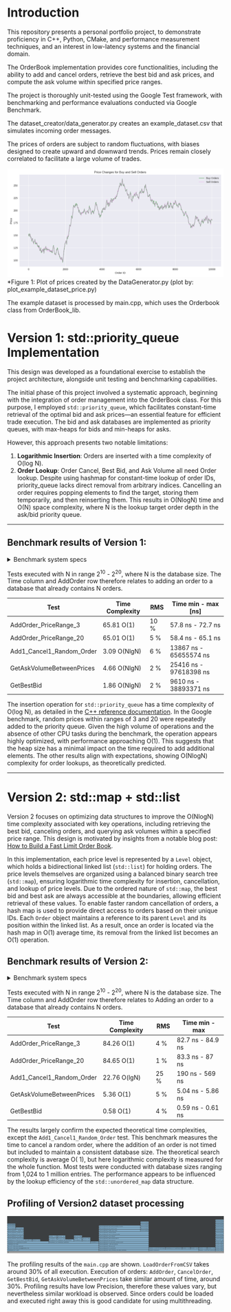 # Introduction

This repository presents a personal portfolio project, to demonstrate proficiency in C++, Python, CMake, and
performance measurement techniques, and an interest in low-latency systems and the financial domain.

The OrderBook implementation provides core functionalities, including the ability to add and cancel orders,
retrieve the best bid and ask prices, and compute the ask volume within specified price ranges.

The project is thoroughly unit-tested using the Google Test framework, with benchmarking and performance evaluations
conducted via Google Benchmark.

The dataset_creator/data_generator.py creates an example_dataset.csv that simulates incoming order messages.

The prices of orders are subject to random fluctuations, with biases designed to create upward and downward trends.
Prices remain closely correlated to facilitate a large volume of trades.

<img src="example_order_dataset/buynsell_price_plot.png" title="Price Changes for Buy and Sell Orders" alt=""/>
*Figure 1: Plot of prices created by the DataGenerator.py (plot by: plot_example_dataset_price.py)

The example dataset is processed by main.cpp, which uses the Orderbook class from OrderBook_lib.

# Version 1: std::priority_queue Implementation

This design was developed as a foundational exercise to establish the project architecture,
alongside unit testing and benchmarking capabilities.

The initial phase of this project involved a systematic approach, beginning with the integration of order management
into the OrderBook class. For this purpose, I employed `std::priority_queue`, which facilitates constant-time retrieval
of the optimal bid and ask prices—an essential feature for efficient trade execution. The bid and ask databases are
implemented as priority queues, with max-heaps for bids and min-heaps for asks.

However, this approach presents two notable limitations:

1. **Logarithmic Insertion**:  Orders are inserted with a time complexity of O(log N).
2. **Order Lookup**: Order Cancel, Best Bid, and Ask Volume all need Order lookup.
   Despite using hashmap for constant-time lookup of order IDs, priority_queue lacks direct removal from arbitrary
   indices.
   Cancelling an order requires popping elements to find the target, storing them temporarily, and then reinserting
   them.
   This results in O(NlogN) time and O(N) space complexity, where N is the lookup target order depth in the ask/bid
   priority queue.

***

## Benchmark results of Version 1:

<details>
<summary> Benchmark system specs </summary>

### Benchmark System Specifications

The benchmarks were conducted on an Ubuntu system equipped with an Intel Core i5-12400F processor, featuring 6 cores
with a clock speed of 4400 MHz. The processor’s cache configuration is as follows:

- **L1 Data Cache**: 48 KiB per core (6 cores total)
- **L2 Unified Cache**: 1280 KiB per core (6 cores total)
- **L3 Unified Cache**: 18,432 KiB / 18 MiB shared across all cores

The code was compiled using GNU GCC (g++) version 11.4.0, with the optimization flag `-O3` and the standard
`-std=gnu++20`, utilizing the C++20 language standard.

</details>

Tests executed with N in range 2<sup>10</sup> - 2<sup>20</sup>, where N is the database size. The Time column and
AddOrder row therefore relates to adding an order to a database that already contains N orders.

| Test                      | Time Complexity | RMS  | Time min - max [ns]    |
|---------------------------|-----------------|------|------------------------|
| AddOrder_PriceRange_3     | 65.81 O(1)      | 10 % | 57.8 ns - 72.7 ns      |
| AddOrder_PriceRange_20    | 65.01 O(1)      | 5 %  | 58.4 ns - 65.1 ns      |
| Add1_Cancel1_Random_Order | 3.09 O(NlgN)    | 6 %  | 13867 ns - 65655574 ns |
| GetAskVolumeBetweenPrices | 4.66 O(NlgN)    | 2 %  | 25416 ns - 97618398 ns |
| GetBestBid                | 1.86 O(NlgN)    | 2 %  | 9610 ns - 38893371 ns  |

The insertion operation for `std::priority_queue` has a time complexity of O(log N), as detailed in the
[C++ reference documentation](https://en.cppreference.com/w/cpp/container/priority_queue).
In the Google benchmark, random prices within ranges of 3 and 20 were repeatedly added to the priority queue.
Given the high volume of operations and the absence of other CPU tasks during the benchmark, the operation appears
highly optimized, with performance approaching O(1). This suggests that the heap size has a minimal impact on
the time required to add additional elements.
The other results align with expectations, showing O(NlogN) complexity for order lookups,
as theoretically predicted.

***

# Version 2: std::map + std::list

Version 2 focuses on optimizing data structures to improve the O(NlogN) time complexity associated with key operations,
including retrieving the best bid, canceling orders, and querying ask volumes within a specified price range.
This design is motivated by insights from a notable blog
post: [How to Build a Fast Limit Order Book](https://web.archive.org/web/20110219163448/http://howtohft.wordpress.com/2011/02/15/how-to-build-a-fast-limit-order-book/).

In this implementation, each price level is represented by a `Level` object, which holds a bidirectional linked list
(`std::list`) for holding orders. The price levels themselves are organized using a balanced binary search tree
(`std::map`), ensuring logarithmic time complexity for insertion, cancellation, and lookup of price levels.
Due to the ordered nature of `std::map`, the best bid and best ask are always accessible at the boundaries,
allowing efficient retrieval of these values.
To enable faster random cancellation of orders, a hash map is used to provide direct access to orders based on their
unique IDs. Each `Order` object maintains a reference to its parent `Level` and its position within the linked list.
As a result, once an order is located via the hash map in O(1) average time, its removal from the linked list becomes
an O(1) operation.

## Benchmark results of Version 2:

<details>
<summary> Benchmark system specs </summary>

### Benchmark system specs

Testing was done on Ubuntu, with i5-12400F, 6cores, 4400Mhz. Cache sizes:

- **L1 Data**: 48 KiB (×6)
- **L2 Unified**: 1280 KiB (×6)
- **L3 Unified**: 18,432 KiB / 18 MiB (×1)

Compilation with GNU GCC (g++) 11.4.0, with -O3 and -std=gnu++20, so C++20 is used.

</details>

Tests executed with N in range 2<sup>10</sup> - 2<sup>20</sup>, where N is the database size. The Time column and
AddOrder row
therefore relates to Adding an order to a database that already contains N orders.

| Test                      | Time Complexity | RMS  | Time  min - max   |
|---------------------------|-----------------|------|-------------------|
| AddOrder_PriceRange_3     | 84.26 O(1)      | 4 %  | 82.7 ns - 84.9 ns |
| AddOrder_PriceRange_20    | 84.65 O(1)      | 1 %  | 83.3 ns - 87 ns   |
| Add1_Cancel1_Random_Order | 22.76 O(lgN)    | 25 % | 190 ns - 569 ns   |
| GetAskVolumeBetweenPrices | 5.36 O(1)       | 5 %  | 5.04 ns - 5.86 ns |
| GetBestBid                | 0.58 O(1)       | 4 %  | 0.59 ns - 0.61 ns |

The results largely confirm the expected theoretical time complexities, except the
`Add1_Cancel1_Random_Order` test. This benchmark measures the time to cancel a random order, where the addition of an
order is not timed but included to maintain a consistent database size. The theoretical search complexity is average O(
1), but here logarithmic complexity is measured for the whole function.
Most tests were conducted with database sizes ranging from 1,024 to 1 million entries. The performance appears to be
influenced by the lookup efficiency of the `std::unordered_map` data structure.

## Profiling of Version2 dataset processing

![Flamegraph2](./profiler_result/flamegraph_v2_main_singlethread.png)

The profiling results of the `main.cpp` are shown. `LoadOrderFromCSV` takes around 30% of all execution.
Execution of orders: `AddOrder`, `CancelOrder`, `GetBestBid`, `GetAskVolumeBetweenPrices` take similar amount of time,
around 30%.
Profiling results have low Precision, therefore these values vary, but nevertheless similar workload is observed.
Since orders could be loaded and executed right away this is good candidate for using multithreading.


